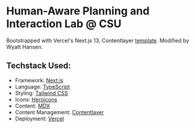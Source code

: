 # Human-Aware Planning and Interaction Lab @ CSU

Bootstrapped with Vercel's Next.js 13, Contentlayer [template](https://next-contentlayer.vercel.app).  Modified by Wyatt Hansen.

## Techstack Used:

-   Framework: [Next.js](https://nextjs.org/)
-   Language: [TypeScript](https://www.typescriptlang.org/)
-   Styling: [Tailwind CSS](https://tailwindcss.com/)
-   Icons: [Heroicons](https://heroicons.com/)
-   Content: [MDX](https://mdxjs.com/)
-   Content Management: [Contentlayer](https://www.contentlayer.dev/)
-   Deployment: [Vercel](https://vercel.com/)
